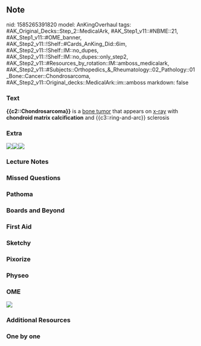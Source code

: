 ## Note
nid: 1585265391820
model: AnKingOverhaul
tags: #AK_Original_Decks::Step_2::MedicalArk, #AK_Step1_v11::#NBME::21, #AK_Step1_v11::#OME_banner, #AK_Step2_v11::!Shelf::#Cards_AnKing_Did::6im, #AK_Step2_v11::!Shelf::IM::no_dupes, #AK_Step2_v11::!Shelf::IM::no_dupes::only_step2, #AK_Step2_v11::#Resources_by_rotation::IM::amboss_medicalark, #AK_Step2_v11::#Subjects::Orthopedics_&_Rheumatology::02_Pathology::01_Bone::Cancer::Chondrosarcoma, #AK_Step2_v11::Original_decks::MedicalArk::im::amboss
markdown: false

### Text
<b>{{c2::Chondrosarcoma}}</b> is a <u>bone tumor</u> that appears
on <u>x-ray</u> with <b>chondroid matrix calcification</b> and
{{c3::ring-and-arc}} sclerosis

### Extra
<img src="paste-40136469381121.jpg"><img src=
"paste-130244883251201.jpg"><img src="517be8d3d4326.jpg">

### Lecture Notes


### Missed Questions


### Pathoma


### Boards and Beyond


### First Aid


### Sketchy


### Pixorize


### Physeo


### OME
<div class="ome-widget">
  <a href="https://onlinemeded.org?ref=anki"><img src=
  "_OME_AnkiFlashcards_General_4.png"></a>
</div>

### Additional Resources


### One by one

